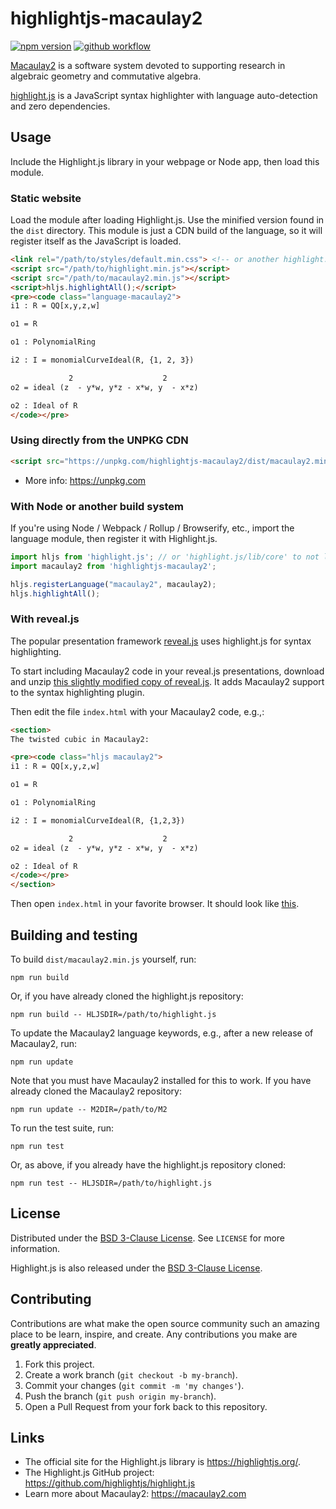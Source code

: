 # highlightjs-macaulay2

[![npm version](https://badge.fury.io/js/highlightjs-macaulay2.svg)](
https://badge.fury.io/js/highlightjs-macaulay2)
[![github workflow](
https://github.com/d-torrance/highlightjs-macaulay2/actions/workflows/build.yml/badge.svg)](https://github.com/d-torrance/highlightjs-macaulay2/actions/workflows/build.yml)

[Macaulay2](https://macaulay2.com) is a
software system devoted to supporting research in algebraic geometry
and commutative algebra.

[highlight.js](https://highlightjs.org/) is a JavaScript syntax
highlighter with language auto-detection and zero dependencies.

## Usage

Include the Highlight.js library in your webpage or Node app, then load this module.

### Static website

Load the module after loading Highlight.js.  Use the minified version found in the `dist` directory.  This module is just a CDN build of the language, so it will register itself as the JavaScript is loaded.

```html
<link rel="/path/to/styles/default.min.css"> <!-- or another highlight.js theme -->
<script src="/path/to/highlight.min.js"></script>
<script src="/path/to/macaulay2.min.js"></script>
<script>hljs.highlightAll();</script>
<pre><code class="language-macaulay2">
i1 : R = QQ[x,y,z,w]

o1 = R

o1 : PolynomialRing

i2 : I = monomialCurveIdeal(R, {1, 2, 3})

             2                    2
o2 = ideal (z  - y*w, y*z - x*w, y  - x*z)

o2 : Ideal of R
</code></pre>
```

### Using directly from the UNPKG CDN

```html
<script src="https://unpkg.com/highlightjs-macaulay2/dist/macaulay2.min.js"></script>
```

- More info: <https://unpkg.com>

### With Node or another build system

If you're using Node / Webpack / Rollup / Browserify, etc., import the language module, then register it with Highlight.js.

```javascript
import hljs from 'highlight.js'; // or 'highlight.js/lib/core' to not load other languages
import macaulay2 from 'highlightjs-macaulay2';

hljs.registerLanguage("macaulay2", macaulay2);
hljs.highlightAll();
```

### With reveal.js

The popular presentation framework [reveal.js](https://revealjs.com/) uses highlight.js for syntax highlighting.

To start including Macaulay2 code in your reveal.js presentations, download and unzip [this slightly modified copy of reveal.js](https://github.com/d-torrance/reveal.js/archive/refs/heads/macaulay2.zip).  It adds Macaulay2 support to the syntax highlighting plugin.

Then edit the file `index.html` with your Macaulay2 code, e.g.,:

```html
<section>
The twisted cubic in Macaulay2:

<pre><code class="hljs macaulay2">
i1 : R = QQ[x,y,z,w]

o1 = R

o1 : PolynomialRing

i2 : I = monomialCurveIdeal(R, {1,2,3})

             2                    2
o2 = ideal (z  - y*w, y*z - x*w, y  - x*z)

o2 : Ideal of R
</code></pre>
</section>
```

Then open `index.html` in your favorite browser.  It should look like [this](https://www.friedcheese.org/reveal.js/).

## Building and testing

To build `dist/macaulay2.min.js` yourself, run:

```
npm run build
```

Or, if you have already cloned the highlight.js repository:

```
npm run build -- HLJSDIR=/path/to/highlight.js
```

To update the Macaulay2 language keywords, e.g., after a new release of
Macaulay2, run:

```
npm run update
```

Note that you must have Macaulay2 installed for this to work.  If you have
already cloned the Macaulay2 repository:

```
npm run update -- M2DIR=/path/to/M2
```

To run the test suite, run:

```
npm run test
```

Or, as above, if you already have the highlight.js repository cloned:

```
npm run test -- HLJSDIR=/path/to/highlight.js
```


## License

Distributed under the [BSD 3-Clause License](./LICENSE). See `LICENSE` for more information.

Highlight.js is also released under the [BSD 3-Clause License](https://github.com/highlightjs/highlight.js/blob/master/LICENSE).

## Contributing

Contributions are what make the open source community such an amazing place to be learn, inspire, and create. Any contributions you make are **greatly appreciated**.

1. Fork this project.
2. Create a work branch (`git checkout -b my-branch`).
3. Commit your changes (`git commit -m 'my changes'`).
4. Push the branch (`git push origin my-branch`).
5. Open a Pull Request from your fork back to this repository.

## Links

- The official site for the Highlight.js library is <https://highlightjs.org/>.
- The Highlight.js GitHub project: <https://github.com/highlightjs/highlight.js>
- Learn more about Macaulay2: <https://macaulay2.com>
